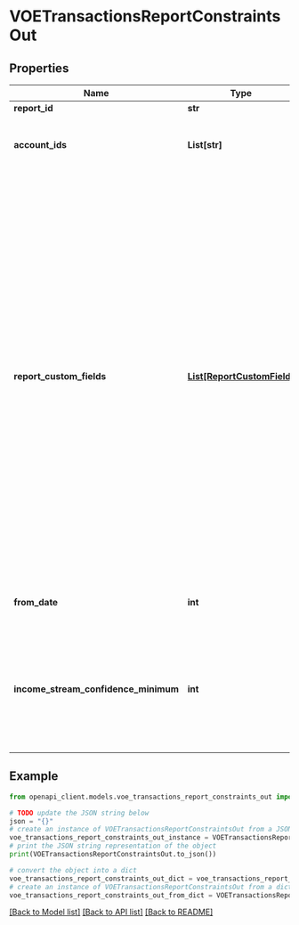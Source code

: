 # VOETransactionsReportConstraintsOut


## Properties

Name | Type | Description | Notes
------------ | ------------- | ------------- | -------------
**report_id** | **str** | A report ID | [optional] 
**account_ids** | **List[str]** | An array of account IDs to be included in the report (all accounts will be included if not set) | [optional] 
**report_custom_fields** | [**List[ReportCustomField]**](ReportCustomField.md) | The &#x60;reportCustomFields&#x60; parameter is used when experiences are associated with a credit decisioning report.  Designate up to 5 custom fields that you&#39;d like associated with the report when it&#39;s generated. Every custom field consists of three variables: &#x60;label&#x60;, &#x60;value&#x60;, and &#x60;shown&#x60;. The &#x60;shown&#x60; variable is \&quot;true\&quot; or \&quot;false\&quot;. * \&quot;true\&quot;: (default) display the custom field in the PDF report * \&quot;false\&quot;: don&#39;t display the custom field in the PDF report  For an experience that generates multiple reports, the &#x60;reportCustomFields&#x60; parameter gets passed to all reports.  All custom fields display in the Reseller Billing API. | [optional] 
**from_date** | **int** | A date in Unix epoch time (in seconds). See: [Handling Epoch Dates and Times](https://developer.mastercard.com/open-banking-us/documentation/codes-and-formats/). | [optional] 
**income_stream_confidence_minimum** | **int** | Include income streams in the report, based on the income stream&#39;s confidence score. For example, Use the value 50 to include only income streams with a confidence score of 50 or higher. | [optional] 

## Example

```python
from openapi_client.models.voe_transactions_report_constraints_out import VOETransactionsReportConstraintsOut

# TODO update the JSON string below
json = "{}"
# create an instance of VOETransactionsReportConstraintsOut from a JSON string
voe_transactions_report_constraints_out_instance = VOETransactionsReportConstraintsOut.from_json(json)
# print the JSON string representation of the object
print(VOETransactionsReportConstraintsOut.to_json())

# convert the object into a dict
voe_transactions_report_constraints_out_dict = voe_transactions_report_constraints_out_instance.to_dict()
# create an instance of VOETransactionsReportConstraintsOut from a dict
voe_transactions_report_constraints_out_from_dict = VOETransactionsReportConstraintsOut.from_dict(voe_transactions_report_constraints_out_dict)
```
[[Back to Model list]](../README.md#documentation-for-models) [[Back to API list]](../README.md#documentation-for-api-endpoints) [[Back to README]](../README.md)


